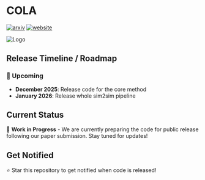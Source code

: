# COLA

[![arxiv](https://img.shields.io/badge/arXiv%202506.08931-red?logo=arxiv)](https://arxiv.org/)
[![website](https://img.shields.io/badge/Project-0065D3?logo=rocket&logoColor=white)](https://yushi-du.github.io/COLA/)

![Logo](images/teaser.png)

## Release Timeline / Roadmap

### 📅 Upcoming
- **December 2025**: Release code for the core method
- **January 2026**: Release whole sim2sim pipeline

## Current Status
🚧 **Work in Progress** - We are currently preparing the code for public release following our paper submission. Stay tuned for updates!

## Get Notified
⭐ Star this repository to get notified when code is released!
